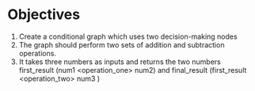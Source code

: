 # Objectives

1. Create a conditional graph which uses two decision-making nodes
2. The graph should perform two sets of addition and subtraction operations.
3. It takes three numbers as inputs and returns the two numbers first_result (num1 <operation_one> num2) and final_result (first_result <operation_two> num3 )

